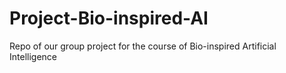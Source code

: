 # Project-Bio-inspired-AI
Repo of our group project for the course of Bio-inspired Artificial Intelligence
